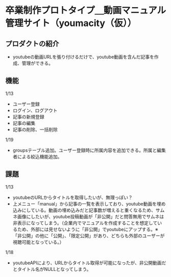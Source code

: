 # 卒業制作プロトタイプ＿動画マニュアル管理サイト（youmacity（仮））

## プロダクトの紹介

- youtubeの動画URLを張り付けるだけで、youtube動画を含んだ記事を作成、管理ができる。

## 機能
1/13
- ユーザー登録
- ログイン、ログアウト
- 記事の新規登録
- 記事の編集
- 記事の削除、一括削除

1/19
- groupsテーブル追加。ユーザー登録時に所属内容を追加できる。所属と編集者による絞込機能追加。
## 課題
1/13
- youtubeのURLからタイトルを取得したいが、無理っぽい？
- 上メニュー「manual」から記事の一覧を表示しており、youtube動画を埋め込みにしている。動画の埋め込みだと記事数が増えると重くなるため、サムネ画像にしたいが、youtube投稿動画が「非公開」だと問答無用でサムネは非表示になってしまう。（企業内でマニュアルを作成することを想定しているため、外部には見せないように「非公開」でyoutubeにアップする。※「非公開」の他に「公開」、「限定公開」があり、どちらも外部のユーザーが視聴可能となっている。）

1/18
- youtubeAPIにより、URLからタイトル取得が可能になったが、非公開動画だとタイトル名がNULLとなってしまう。
